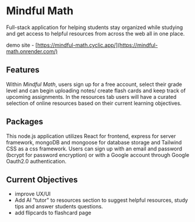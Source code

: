 # Mindful Math
 
Full-stack application for helping students stay organized while studying and get access to helpful resources from across the web all in one place.
 
demo site - [https://mindful-math.cyclic.app/](https://mindful-math.onrender.com/)
 
## Features
 
Within *Mindful Math*, users sign up for a free account, select their grade level and can begin uploading notes/ create flash cards and keep track of upcoming assignments. In the resources tab users will have a curated selection of online resources based on their current learning objectives.
 
## Packages
 
This node.js application utilizes React for frontend, express for server framework, mongoDB and mongoose for database storage and Tailwind CSS as a css framework. Users can sign up with an email and password (bcrypt for password encryption) or with a Google account through Google Oauth2.0 authentication.
 
## Current Objectives
 
- improve UX/UI
- Add AI "tutor" to resources section to suggest helpful resources, study tips and answer students questions. 
- add flipcards to flashcard page
